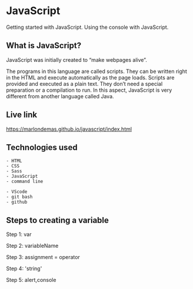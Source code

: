 # JavaScript
Getting started with JavaScript.  Using the console with JavaScript.

## What is JavaScript?
JavaScript was initially created to “make webpages alive”.

The programs in this language are called scripts. They can be written right in the HTML and execute automatically as the page loads.
Scripts are provided and executed as a plain text. They don’t need a special preparation or a compilation to run.
In this aspect, JavaScript is very different from another language called Java.

## Live link
https://marlondemas.github.io/javascript/index.html

## Technologies used

```
- HTML
- CSS
- Sass
- JavaScript
- command line
```

```
- VScode
- git bash
- github
```

## Steps to creating a variable
Step 1: var

Step 2: variableName

Step 3: assignment = operator

Step 4: 'string'

Step 5: alert,console